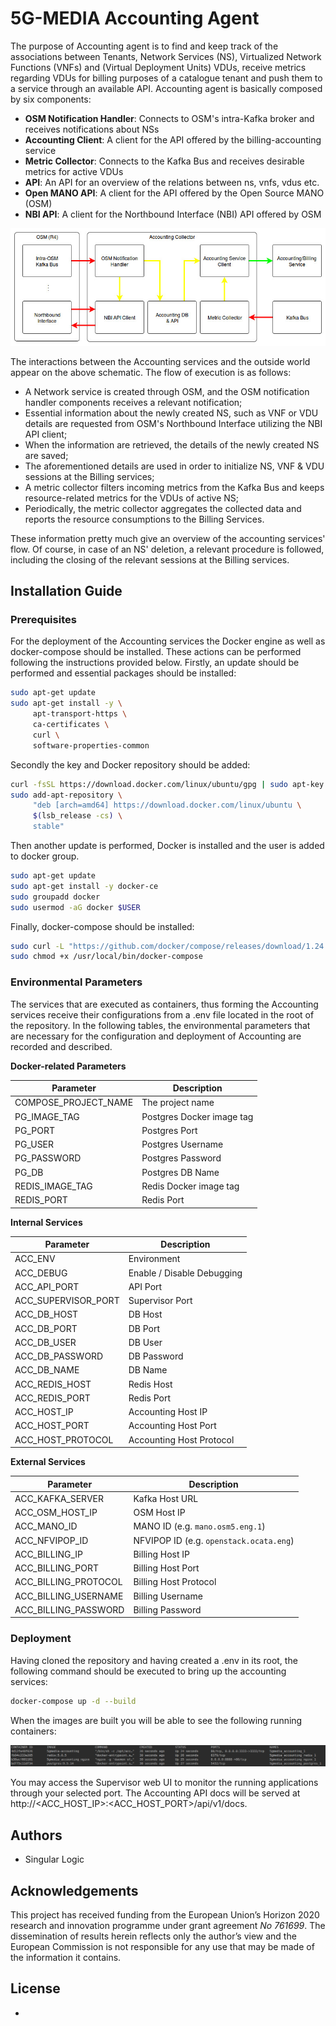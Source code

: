 # 5G-MEDIA Accounting Agent

The purpose of Accounting agent is to find and keep track of the 
associations between Tenants, Network Services (NS), Virtualized Network Functions (VNFs) and (Virtual Deployment Units) 
VDUs, receive metrics regarding VDUs for billing purposes of a catalogue tenant and push them to a service through an 
available API. Accounting agent is basically composed by six components:

  * __OSM Notification Handler__: Connects to OSM's intra-Kafka broker and receives notifications about NSs 
  * __Accounting Client__: A client for the API offered by the billing-accounting service
  * __Metric Collector__: Connects to the Kafka Bus and receives desirable metrics for active VDUs
  * __API__: An API for an overview of the relations between ns, vnfs, vdus etc.
  * __Open MANO API__: A client for the API offered by the Open Source MANO (OSM)
  * __NBI API__: A client for the Northbound Interface (NBI) API offered by OSM

![alt text](config/img/accounting_arch.jpg)

The interactions between the Accounting services and the outside world appear on the above schematic. The flow of execution
is as follows:

  * A Network service is created through OSM, and the OSM notification handler components receives a relevant notification;
  * Essential information about the newly created NS, such as VNF or VDU details are requested from OSM's Northbound Interface utilizing the NBI API client;
  * When the information are retrieved, the details of the newly created NS are saved;
  * The aforementioned details are used in order to initialize NS, VNF & VDU sessions at the Billing services;
  * A metric collector filters incoming metrics from the Kafka Bus and keeps resource-related metrics for the VDUs of active NS;
  * Periodically, the metric collector aggregates the collected data and reports the resource consumptions to the Billing Services.
 
These information pretty much give an overview of the accounting services' flow. Of course, in case of an NS' deletion,
a relevant procedure is followed, including the closing of the relevant sessions at the Billing services.


## Installation Guide

### Prerequisites

For the deployment of the Accounting services the Docker engine as well as docker-compose should be installed.
These actions can be performed following the instructions provided below. Firstly, an update should be performed
and essential packages should be installed:

```bash
sudo apt-get update
sudo apt-get install -y \
     apt-transport-https \
     ca-certificates \
     curl \
     software-properties-common
```

Secondly the key and Docker repository should be added:

```bash
curl -fsSL https://download.docker.com/linux/ubuntu/gpg | sudo apt-key add -
sudo add-apt-repository \
     "deb [arch=amd64] https://download.docker.com/linux/ubuntu \
     $(lsb_release -cs) \
     stable"
```

Then another update is performed, Docker is installed and the user is added to docker group.

```bash
sudo apt-get update
sudo apt-get install -y docker-ce
sudo groupadd docker
sudo usermod -aG docker $USER

```

Finally, docker-compose should be installed:

```bash
sudo curl -L "https://github.com/docker/compose/releases/download/1.24.0/docker-compose-$(uname -s)-$(uname -m)" -o /usr/local/bin/docker-compose
sudo chmod +x /usr/local/bin/docker-compose
```

### Environmental Parameters

The services that are executed as containers, thus forming the Accounting services receive their configurations
from a .env file located in the root of the repository. In the following tables, the environmental parameters
that are necessary for the configuration and deployment of Accounting are recorded and described.

__Docker-related Parameters__

| Parameter | Description |
| --------- | ----------- |
| COMPOSE_PROJECT_NAME | The project name |
| PG_IMAGE_TAG | Postgres Docker image tag |
| PG_PORT | Postgres Port |
| PG_USER | Postgres Username |
| PG_PASSWORD | Postgres Password |
| PG_DB | Postgres DB Name |
| REDIS_IMAGE_TAG | Redis Docker image tag |
| REDIS_PORT | Redis Port |

__Internal Services__

| Parameter | Description |
| --------- | ----------- |
| ACC_ENV | Environment |
| ACC_DEBUG | Enable / Disable Debugging |
| ACC_API_PORT | API Port |
| ACC_SUPERVISOR_PORT | Supervisor Port |
| ACC_DB_HOST | DB Host |
| ACC_DB_PORT | DB Port |
| ACC_DB_USER | DB User |
| ACC_DB_PASSWORD | DB Password |
| ACC_DB_NAME | DB Name |
| ACC_REDIS_HOST | Redis Host |
| ACC_REDIS_PORT | Redis Port |
| ACC_HOST_IP | Accounting Host IP |
| ACC_HOST_PORT | Accounting Host Port |
| ACC_HOST_PROTOCOL | Accounting Host Protocol |

__External Services__

| Parameter | Description |
| --------- | ----------- |
| ACC_KAFKA_SERVER | Kafka Host URL |
| ACC_OSM_HOST_IP | OSM Host IP |
| ACC_MANO_ID | MANO ID (e.g. `mano.osm5.eng.1`) |
| ACC_NFVIPOP_ID | NFVIPOP ID (e.g. `openstack.ocata.eng`) |
| ACC_BILLING_IP | Billing Host IP |
| ACC_BILLING_PORT | Billing Host Port |
| ACC_BILLING_PROTOCOL | Billing Host Protocol |
| ACC_BILLING_USERNAME | Billing Username |
| ACC_BILLING_PASSWORD | Billing Password |

### Deployment

Having cloned the repository and having created a .env in its root, the following command should be executed to bring up
the accounting services:

```bash
docker-compose up -d --build
```
When the images are built you will be able to see the following running containers:

![Running Containers](config/img/containers.png)

You may access the Supervisor web UI to monitor the running applications through your selected port. The Accounting API
docs will be served at http://<ACC_HOST_IP>:<ACC_HOST_PORT>/api/v1/docs.

## Authors
- Singular Logic

## Acknowledgements
This project has received funding from the European Union’s Horizon 2020 research and innovation programme under grant agreement *No 761699*. The dissemination of results herein reflects only the author’s view and the European Commission is not responsible for any use that may be made 
of the information it contains.

## License
- 